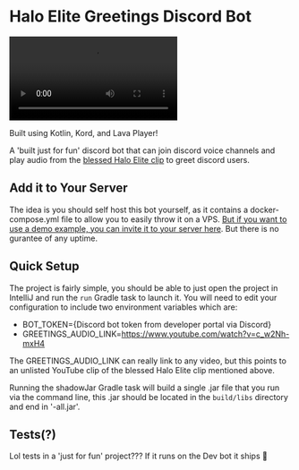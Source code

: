 # Halo Elite Greetings Discord Bot

![WORT WORT WORT](./src/main/resources/greetings.mp4)

Built using Kotlin, Kord, and Lava Player!

A 'built just for fun' discord bot that can join discord voice channels and play audio from the [blessed Halo Elite clip](https://twitter.com/i/status/1463205815641333760) to greet discord users.

## Add it to Your Server

The idea is you should self host this bot yourself, as it contains a docker-compose.yml file to allow you to easily throw it on a VPS. [But if you want to use
a demo example, you can invite it to your server here](https://discord.com/api/oauth2/authorize?client_id=912800510661259274&permissions=8&scope=bot). But there is no gurantee of any uptime.

## Quick Setup

The project is fairly simple, you should be able to just open the project in IntelliJ and run the `run` Gradle task to launch it. You will need to edit your configuration to include two environment variables which are:
* BOT_TOKEN={Discord bot token from developer portal via Discord}
* GREETINGS_AUDIO_LINK=https://www.youtube.com/watch?v=c_w2Nh-mxH4

The GREETINGS_AUDIO_LINK can really link to any video, but this points to an unlisted YouTube clip of the blessed Halo Elite clip mentioned above.

Running the shadowJar Gradle task will build a single .jar file that you run via the command line, this .jar should be located in the `build/libs` directory and end in '-all.jar'.

## Tests(?)

Lol tests in a 'just for fun' project??? If it runs on the Dev bot it ships 👀
